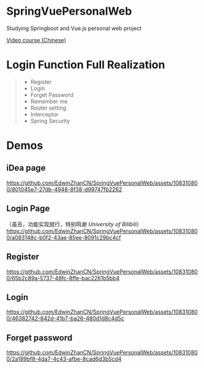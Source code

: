 # SpringVuePersonalWeb
Studying Springboot and Vue.js personal web project

[Video course (Chinese)](https://www.bilibili.com/video/BV1rT411W7QM?p=1&vd_source=22e103d2856d069401dd831ed1b5a2b2)

# Login Function Full Realization

>* Register
>* Login
>* Forget Password
>* Remember me
>* Router setting
>* Interceptor
>* Spring Security

# Demos
## iDea page
https://github.com/EdwinZhanCN/SpringVuePersonalWeb/assets/108310800/801045e7-27db-4948-8f38-d99747fb2262
## Login Page
（虽丑，功能实现就行，特别鸣谢 *University of Bilibili*）
https://github.com/EdwinZhanCN/SpringVuePersonalWeb/assets/108310800/a083148c-b0f2-43ae-85ee-8091c29bc4cf
## Register
https://github.com/EdwinZhanCN/SpringVuePersonalWeb/assets/108310800/65b2c89a-5737-48fc-8ffe-bac2261b5bb4
## Login
https://github.com/EdwinZhanCN/SpringVuePersonalWeb/assets/108310800/46382742-842d-41b7-ba26-480d1d8c4d5c
## Forget password
https://github.com/EdwinZhanCN/SpringVuePersonalWeb/assets/108310800/2a189bf8-4da7-4c43-afbe-8cad6d3b5cd4


